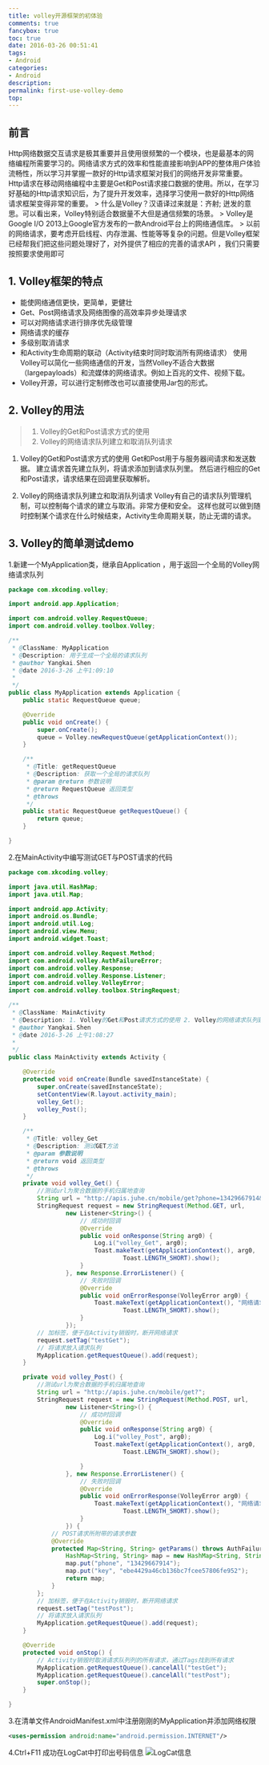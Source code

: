 ```yaml
---
title: volley开源框架的初体验
comments: true
fancybox: true
toc: true
date: 2016-03-26 00:51:41
tags:
- Android
categories:
- Android
description:
permalink: first-use-volley-demo
top:
---
```

<h2 id="intro">前言</h2>Http网络数据交互请求是极其重要并且使用很频繁的一个模块，也是最基本的网络编程所需要学习的。网络请求方式的效率和性能直接影响到APP的整体用户体验流畅性，所以学习并掌握一款好的Http请求框架对我们的网络开发非常重要。Http请求在移动网络编程中主要是Get和Post请求接口数据的使用。所以，在学习好基础的Http请求知识后，为了提升开发效率，选择学习使用一款好的Http网络请求框架变得非常的重要。
<!--more-->
> 什么是Volley？汉语译过来就是：齐射; 迸发的意思。可以看出来，Volley特别适合数据量不大但是通信频繁的场景。
> Volley是Google I/O 2013上Google官方发布的一款Android平台上的网络通信库。
> 以前的网络请求，要考虑开启线程、内存泄漏、性能等等复杂的问题。但是Volley框架已经帮我们把这些问题处理好了，对外提供了相应的完善的请求API ，我们只需要按照要求使用即可

## 1. Volley框架的特点

- 能使网络通信更快，更简单，更健壮
- Get、Post网络请求及网络图像的高效率异步处理请求
- 可以对网络请求进行排序优先级管理
- 网络请求的缓存
- 多级别取消请求
- 和Activity生命周期的联动（Activity结束时同时取消所有网络请求）
使用Volley可以简化一些网络通信的开发，当然Volley不适合大数据（largepayloads）和流媒体的网络请求。例如上百兆的文件、视频下载。
- Volley开源，可以进行定制修改也可以直接使用Jar包的形式。

## 2. Volley的用法

> 1. Volley的Get和Post请求方式的使用
> 1. Volley的网络请求队列建立和取消队列请求

1. Volley的Get和Post请求方式的使用
Get和Post用于与服务器间请求和发送数据。
建立请求首先建立队列，将请求添加到请求队列里。
然后进行相应的Get和Post请求，请求结果在回调里获取解析。

1. Volley的网络请求队列建立和取消队列请求
Volley有自己的请求队列管理机制，可以控制每个请求的建立与取消。非常方便和安全。
这样也就可以做到随时控制某个请求在什么时候结束，Activity生命周期关联，防止无谓的请求。

## 3. Volley的简单测试demo

1.新建一个MyApplication类，继承自Application ，用于返回一个全局的Volley网络请求队列
```java
package com.xkcoding.volley;

import android.app.Application;

import com.android.volley.RequestQueue;
import com.android.volley.toolbox.Volley;

/**
 * @ClassName: MyApplication
 * @Description: 用于生成一个全局的请求队列
 * @author Yangkai.Shen
 * @date 2016-3-26 上午1:09:10
 * 
 */
public class MyApplication extends Application {
	public static RequestQueue queue;

	@Override
	public void onCreate() {
		super.onCreate();
		queue = Volley.newRequestQueue(getApplicationContext());
	}

	/**
	 * @Title: getRequestQueue
	 * @Description: 获取一个全局的请求队列
	 * @param @return 参数说明
	 * @return RequestQueue 返回类型
	 * @throws
	 */
	public static RequestQueue getRequestQueue() {
		return queue;
	}

}
```

2.在MainActivity中编写测试GET与POST请求的代码
```java
package com.xkcoding.volley;

import java.util.HashMap;
import java.util.Map;

import android.app.Activity;
import android.os.Bundle;
import android.util.Log;
import android.view.Menu;
import android.widget.Toast;

import com.android.volley.Request.Method;
import com.android.volley.AuthFailureError;
import com.android.volley.Response;
import com.android.volley.Response.Listener;
import com.android.volley.VolleyError;
import com.android.volley.toolbox.StringRequest;

/**
 * @ClassName: MainActivity
 * @Description: 1. Volley的Get和Post请求方式的使用 2. Volley的网络请求队列建立和取消队列请求
 * @author Yangkai.Shen
 * @date 2016-3-26 上午1:08:27
 * 
 */
public class MainActivity extends Activity {

	@Override
	protected void onCreate(Bundle savedInstanceState) {
		super.onCreate(savedInstanceState);
		setContentView(R.layout.activity_main);
		volley_Get();
		volley_Post();
	}

	/**
	 * @Title: volley_Get
	 * @Description: 测试GET方法
	 * @param 参数说明
	 * @return void 返回类型
	 * @throws
	 */
	private void volley_Get() {
		//测试url为聚合数据的手机归属地查询
		String url = "http://apis.juhe.cn/mobile/get?phone=13429667914&key=ebe4429a46cb136bc7fcee57806fe952";
		StringRequest request = new StringRequest(Method.GET, url,
				new Listener<String>() {
					// 成功时回调
					@Override
					public void onResponse(String arg0) {
						Log.i("volley_Get", arg0);
						Toast.makeText(getApplicationContext(), arg0,
								Toast.LENGTH_SHORT).show();
					}
				}, new Response.ErrorListener() {
					// 失败时回调
					@Override
					public void onErrorResponse(VolleyError arg0) {
						Toast.makeText(getApplicationContext(), "网络请求失败",
								Toast.LENGTH_SHORT).show();
					}
				});
		// 加标签，便于在Activity销毁时，断开网络请求
		request.setTag("testGet");
		// 将请求放入请求队列
		MyApplication.getRequestQueue().add(request);
	}

	private void volley_Post() {
		//测试url为聚合数据的手机归属地查询
		String url = "http://apis.juhe.cn/mobile/get?";
		StringRequest request = new StringRequest(Method.POST, url,
				new Listener<String>() {
					// 成功时回调
					@Override
					public void onResponse(String arg0) {
						Log.i("volley_Post", arg0);
						Toast.makeText(getApplicationContext(), arg0,
								Toast.LENGTH_SHORT).show();

					}
				}, new Response.ErrorListener() {
					// 失败时回调
					@Override
					public void onErrorResponse(VolleyError arg0) {
						Toast.makeText(getApplicationContext(), "网络请求失败",
								Toast.LENGTH_SHORT).show();
					}
				}) {
			// POST请求所附带的请求参数
			@Override
			protected Map<String, String> getParams() throws AuthFailureError {
				HashMap<String, String> map = new HashMap<String, String>();
				map.put("phone", "13429667914");
				map.put("key", "ebe4429a46cb136bc7fcee57806fe952");
				return map;
			}
		};
		// 加标签，便于在Activity销毁时，断开网络请求
		request.setTag("testPost");
		// 将请求放入请求队列
		MyApplication.getRequestQueue().add(request);
	}

	@Override
	protected void onStop() {
		// Activity销毁时取消请求队列列的所有请求，通过Tags找到所有请求
		MyApplication.getRequestQueue().cancelAll("testGet");
		MyApplication.getRequestQueue().cancelAll("testPost");
		super.onStop();
	}

}
```

3.在清单文件AndroidManifest.xml中注册刚刚的MyApplication并添加网络权限
```xml
<uses-permission android:name="android.permission.INTERNET"/>
```

4.Ctrl+F11 成功在LogCat中打印出号码信息
![LogCat信息](/resources/volley-demo-20160326012642.png)

